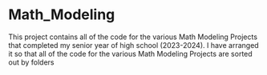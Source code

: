 # Math_Modeling

This project contains all of the code for the various Math Modeling Projects that completed my senior year of high school (2023-2024). I have arranged it so that all of the code for the various Math Modeling Projects are sorted out by folders